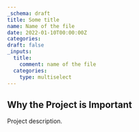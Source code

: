 ```yaml
---
_schema: draft
title: Some title
name: Name of the file
date: 2022-01-10T00:00:00Z
categories:
draft: false
_inputs:
  title:
    comment: name of the file
  categories:
    type: multiselect
---
```

## Why the Project is Important

Project description.
